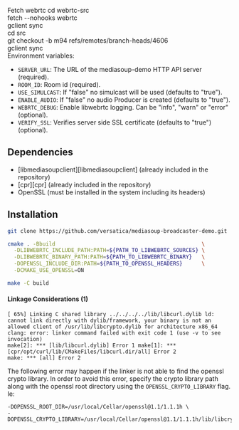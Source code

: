Fetch webrtc
  cd webrtc-src \
  fetch --nohooks webrtc \
  gclient sync \
  cd src \
  git checkout -b m94 refs/remotes/branch-heads/4606 \
  gclient sync \
Environment variables:

* `SERVER_URL`: The URL of the mediasoup-demo HTTP API server (required).
* `ROOM_ID`: Room id (required).
* `USE_SIMULCAST`: If "false" no simulcast will be used (defaults to "true").
* `ENABLE_AUDIO`: If "false" no audio Producer is created (defaults to "true").
* `WEBRTC_DEBUG`: Enable libwebrtc logging. Can be "info", "warn" or "error" (optional).
* `VERIFY_SSL`: Verifies server side SSL certificate (defaults to "true") (optional).

## Dependencies

* [libmediasoupclient][libmediasoupclient] (already included in the repository)
* [cpr][cpr] (already included in the repository)
* OpenSSL (must be installed in the system including its headers)


## Installation

```bash
git clone https://github.com/versatica/mediasoup-broadcaster-demo.git

cmake . -Bbuild                                              \
  -DLIBWEBRTC_INCLUDE_PATH:PATH=${PATH_TO_LIBWEBRTC_SOURCES} \
  -DLIBWEBRTC_BINARY_PATH:PATH=${PATH_TO_LIBWEBRTC_BINARY}   \
  -DOPENSSL_INCLUDE_DIR:PATH=${PATH_TO_OPENSSL_HEADERS}      \
  -DCMAKE_USE_OPENSSL=ON

make -C build
```

#### Linkage Considerations (1)

```
[ 65%] Linking C shared library ../../../../lib/libcurl.dylib ld: cannot link directly with dylib/framework, your binary is not an allowed client of /usr/lib/libcrypto.dylib for architecture x86_64 clang: error: linker command failed with exit code 1 (use -v to see invocation)
make[2]: *** [lib/libcurl.dylib] Error 1 make[1]: *** [cpr/opt/curl/lib/CMakeFiles/libcurl.dir/all] Error 2
make: *** [all] Error 2
```

The following error may happen if the linker is not able to find the openssl crypto library. In order to avoid this error, specify the crypto library path along with the openssl root directory using the `OPENSSL_CRYPTO_LIBRARY` flag. Ie:

```
-DOPENSSL_ROOT_DIR=/usr/local/Cellar/openssl@1.1/1.1.1h \
-DOPENSSL_CRYPTO_LIBRARY=/usr/local/Cellar/openssl@1.1/1.1.1h/lib/libcrypto.1.1.dylib
```